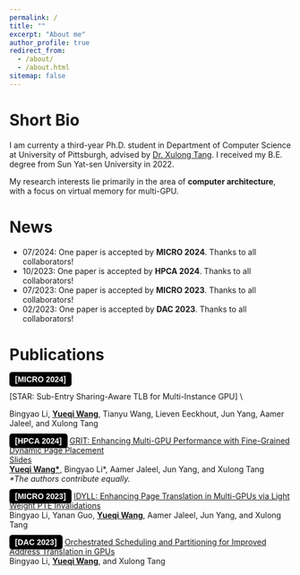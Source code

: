 ```yaml
---
permalink: /
title: ""
excerpt: "About me"
author_profile: true
redirect_from: 
  - /about/
  - /about.html
sitemap: false
---
```




Short Bio
===

I am currenty a third-year Ph.D. student  in Department of Computer Science at University of Pittsburgh, advised by [Dr. Xulong Tang](https://xzt102.github.io/). I received my B.E. degree from Sun Yat-sen University in 2022.

My research interests lie primarily in the area of **computer architecture**, with a focus on virtual memory for multi-GPU.



News
===
* 07/2024: One paper is accepted by **MICRO 2024**. Thanks to all collaborators!
* 10/2023: One paper is accepted by **HPCA 2024**. Thanks to all collaborators!
* 07/2023: One paper is accepted by **MICRO 2023**. Thanks to all collaborators!
* 02/2023: One paper is accepted by **DAC 2023**. Thanks to all collaborators!


Publications
===

<style>
    .badge {
        background-color: #7C8BE6; /* Red background */
        color: white;             /* White text */
        font-weight: bold;        /* Bold font */
        padding: 5px 10px;        /* Padding around the text */
        text-align: center;       /* Center-aligned text */
        border-radius: 5px;       /* Rounded corners */
        font-family: 'Raleway', Arial; /* Font family */
    }


    .badgeblackbg {
        background-color: black; /* Red background */
        color: white;             /* White text */
        font-weight: bold;        /* Bold font */
        padding: 5px 10px;        /* Padding around the text */
        text-align: center;       /* Center-aligned text */
        border-radius: 5px;       /* Rounded corners */
        font-family: 'Raleway', Arial; /* Font family */
    }


    .badgewobgcol {
        background-color: transparent; /* No background color */
        color: black;                  /* Black text */
        font-weight: bold;             /* Bold font */
        padding: 5px 10px;             /* Padding around the text */
        text-align: center;            /* Center-aligned text */
        border: 2px solid black;       /* Black border */
        border-radius: 5px;            /* Rounded corners */
        font-family: 'Raleway', Arial; /* Font family */
    }

    .no-underline-link {
        text-decoration: none; /* Removes the underline */
    }
</style>


<span class="badgeblackbg" style="font-family: 'Raleway', Arial;">[MICRO 2024]</span> 
<!-- [STAR: Sub-Entry Sharing-Aware TLB for Multi-Instance GPU](../files/STAR_MICRO24.pdf)  -->
<a href="../files/STAR_MICRO24.pdf" class="no-underline-link">[STAR: Sub-Entry Sharing-Aware TLB for Multi-Instance GPU]</a> \
<!-- [Slides](../files/STAR_slides.pptx) \ -->
Bingyao Li, <u><b>Yueqi Wang</b></u>, Tianyu Wang, Lieven Eeckhout, Jun Yang, Aamer Jaleel, and Xulong Tang 



<!-- <span class="badgeblackbg" style="font-family: 'Raleway', Arial; color: #7C8BE6;">[HPCA 2024]</span>  -->
<span class="badgeblackbg" style="font-family: 'Raleway', Arial;">[HPCA 2024]</span> 
[GRIT: Enhancing Multi-GPU Performance with Fine-Grained Dynamic Page Placement](../files/GRIT_HPCA24.pdf) \
[Slides](../files/GRIT_slides.pptx) \
<u><b>Yueqi Wang*</b></u>, Bingyao Li*, Aamer Jaleel, Jun Yang, and Xulong Tang \
<i>\*The authors contribute equally.</i>

<span class="badgeblackbg" style="font-family: 'Raleway', Arial;">[MICRO 2023]</span> 
[IDYLL: Enhancing Page Translation in Multi-GPUs via Light Weight PTE Invalidations](../files/MICRO2023_IDYLL.pdf) \
Bingyao Li, Yanan Guo, <u><b>Yueqi Wang</b></u>, Aamer Jaleel, Jun Yang, and Xulong Tang 


<span class="badgeblackbg" style="font-family: 'Raleway', Arial;">[DAC 2023]</span> 
[Orchestrated Scheduling and Partitioning for Improved Address Translation in GPUs](../files/DAC2023.pdf)  \
Bingyao Li, <u><b>Yueqi Wang</b></u>, and Xulong Tang



<!-- **Orchestrated Scheduling and Partitioning for Improved Address Translation in GPUs** \
Bingyao Li, **Yueqi Wang**, and Xulong Tang\
The 60th Design Automation Conference\
<span style="font-family: 'Raleway', Arial; color: #7C8BE6; font-weight: bold;">DAC 2023</span>
 -->


<!-- ctivities
===
* rua
 -->

<!-- <script>
document.write("Last modifid at: "+document.lastModified+"" )
</script>
 -->
<!-- --- -->

<!-- <a href="https://info.flagcounter.com/21GO"><img src="https://s01.flagcounter.com/map/21GO/size_s/txt_000000/border_CCCCCC/pageviews_1/viewers_0/flags_0/" alt="Flag Counter" border="0"></a> -->